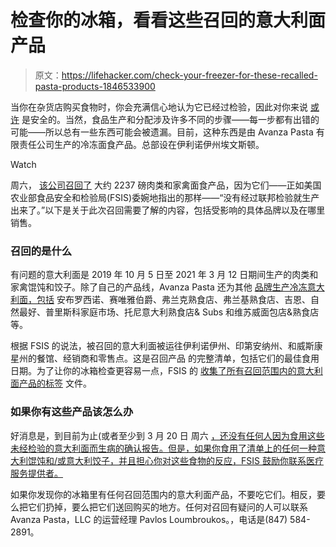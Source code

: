 # 检查你的冰箱，看看这些召回的意大利面产品

> 原文：<https://lifehacker.com/check-your-freezer-for-these-recalled-pasta-products-1846533900>

当你在杂货店购买食物时，你会充满信心地认为它已经过检验，因此对你来说 [或许](https://lifehacker.com/c/refunds-and-recalls) 是安全的。当然，食品生产和分配涉及许多不同的步骤——每一步都有出错的可能——所以总有一些东西可能会被遗漏。目前，这种东西是由 Avanza Pasta 有限责任公司生产的冷冻面食产品。总部设在伊利诺伊州埃文斯顿。

Watch

周六， [该公司召回了](https://www.fsis.usda.gov/recalls-alerts/avanza-pasta-llc-recalls-beef-and-poultry-products-produced-without-benefit) 大约 2237 磅肉类和家禽面食产品，因为它们——正如美国农业部食品安全和检验局(FSIS)委婉地指出的那样——“没有经过联邦检验就生产出来了。”以下是关于此次召回需要了解的内容，包括受影响的具体品牌以及在哪里销售。

### 召回的是什么

有问题的意大利面是 2019 年 10 月 5 日至 2021 年 3 月 12 日期间生产的肉类和家禽馄饨和饺子。除了自己的产品线，Avanza Pasta 还为其他 [品牌生产冷冻意大利面，包括](https://www.fsis.usda.gov/sites/default/files/distro_list/2021-03/rc-009-2021-retail-list.pdf) 安布罗西诺、赛唯雅伯爵、弗兰克熟食店、弗兰基熟食店、吉恩、自然最好、普里斯科家庭市场、托尼意大利熟食店& Subs 和维苏威面包店&熟食店等。

根据 FSIS 的说法，被召回的意大利面被运往伊利诺伊州、印第安纳州、和威斯康星州的餐馆、经销商和零售点。这是召回产品 的完整清单，包括它们的最佳食用日期。为了让你的冰箱检查更容易一点，FSIS 的 [收集了所有召回范围内的意大利面产品的标签](https://www.fsis.usda.gov/sites/default/files/food_label_pdf/2021-03/RC-009-2021-Labels.pdf) 文件。

### 如果你有这些产品该怎么办

好消息是，到目前为止(或者至少到 3 月 20 日 周六 [，还没有任何人因为食用这些未经检验的意大利面而生病的确认报告。但是，如果你食用了清单上的任何一种意大利馄饨和/或意大利饺子，并且担心你对这些食物的反应，FSIS 鼓励你联系医疗服务提供者。](https://www.fsis.usda.gov/recalls-alerts/avanza-pasta-llc-recalls-beef-and-poultry-products-produced-without-benefit)

如果你发现你的冰箱里有任何召回范围内的意大利面产品，不要吃它们。相反，要么把它们扔掉，要么把它们送回购买的地方。任何对召回有疑问的人可以联系 Avanza Pasta，LLC 的运营经理 Pavlos Loumbroukos。，电话是(847) 584-2891。